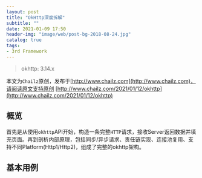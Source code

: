```yaml
---
layout: post
title: "OkHttp深度拆解"
subtitle: ""
date: 2021-01-09 17:50
header-img: "image/web/post-bg-2018-08-24.jpg"
catalog: true
tags:
- 3rd Framework 
---
```


> okhttp: 3.14.x

本文为`Chailz`原创，发布于[http://www.chailz.com](http://www.chailz.com)，请阅读原文支持原创 [http://www.chailz.com/2021/01/12/okhttp](http://www.chailz.com/2021/01/12/okhttp)

## 概览
首先是从使用`okhttp`API开始，构造一条完整`HTTP`请求，接收Server返回数据并填充页面。再到剖析内部原理，包括同步/异步请求、责任链实现、连接池复用、支持不同Platform(Http1/Http2)，组成了完整的okhttp架构。

## 基本用例
